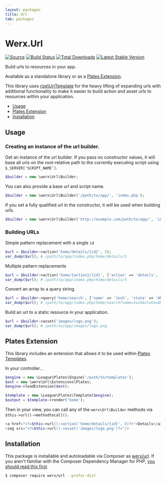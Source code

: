 ```yaml
---
layout: packages
title: Url
tab: packages
---
```


<h1>Werx.Url</h1>

[![Source](https://img.shields.io/badge/source-werx/url-blue.svg?style=flat-square)](https://github.com/werx/url) [![Build Status](https://img.shields.io/travis/werx/url.svg?style=flat-square)](https://travis-ci.org/werx/url) [![Total Downloads](https://img.shields.io/packagist/dt/werx/url.svg?style=flat-square)](https://packagist.org/packages/werx/url) [![Latest Stable Version](https://img.shields.io/github/tag/werx/url.svg?label=version&style=flat-square)](https://packagist.org/packages/werx/url)

<p class="lead">Build urls to resources in your app.</p>

Available as a standalone library or as a [Plates Extension](http://platesphp.com/extensions/).

This library uses [rize\UriTemplate](https://github.com/rize/UriTemplate) for the heavy lifting of expanding urls with additional functionality to make it easier to build action and asset urls to resources within your application.

<ul>
    <li><a href="#usage">Usage</a></li>
    <li><a href="#plates-extension">Plates Extension</a></li>
    <li><a href="#installation">Installation</a></li>
</ul>

## Usage

### Creating an instance of the url builder.
Get an instance of the url builder. If you pass no constructor values, it will base all urls on the root-relative path to the currently executing script using `$_SERVER['SCRIPT_NAME']`.

``` php
$builder = new \werx\Url\Builder;
```

You can also provide a base url and script name.

``` php
$builder = new \werx\Url\Builder('/path/to/app/', 'index.php');
```

If you set a fully qualified url in the constructor, it will be used when building urls.

``` php
$builder = new \werx\Url\Builder('http://example.com/path/to/app/', 'index.php');
```

### Building URLs

Simple pattern replacement with a single `id`

``` php
$url = $builder->action('home/details/{id}', 5);
var_dump($url); # /path/to/app/index.php/home/details/5
```

Multiple pattern replacements

``` php
$url = $builder->action('home/{action}/{id}', ['action' => 'details', 'id' => 5]);
var_dump($url); # /path/to/app/index.php/home/details/5
```

Convert an array to a query string.

``` php
$url = $builder->query('home/search', ['name' => 'Josh', 'state' => 'AR']);
var_dump($url); # /path/to/app/index.php/home/search?name=Josh&state=AR
```

Build an url to a static resource in your application.

``` php
$url = $builder->asset('images/logo.png');
var_dump($url); # /path/to/app/images/logo.png
```

## Plates Extension
This library includes an extension that allows it to be used within [Plates Templates](http://platesphp.com/).

In your controller...

```php
$engine = new \League\Plates\Engine('/path/to/templates');
$ext = new \werx\Url\Extensions\Plates;
$engine->loadExtension($ext);

$template = new \League\Plates\Template($engine);
$output = $template->render('home');
```

Then in your view, you can call any of the `werx\Url\Builder` methods via `$this->url()->methodtocall()`.

```php
<a href="<?=$this->url()->action('home/details/{id}', 5)?>">Details</a>
<img src="<?=$this->url()->asset('images/logo.png')?>"/>
```

## Installation
This package is installable and autoloadable via Composer as [werx/url](https://packagist.org/packages/werx/url). If you aren't familiar with the Composer Dependency Manager for PHP, [you should read this first](https://getcomposer.org/doc/00-intro.md).

```bash
$ composer require werx/url --prefer-dist
```


